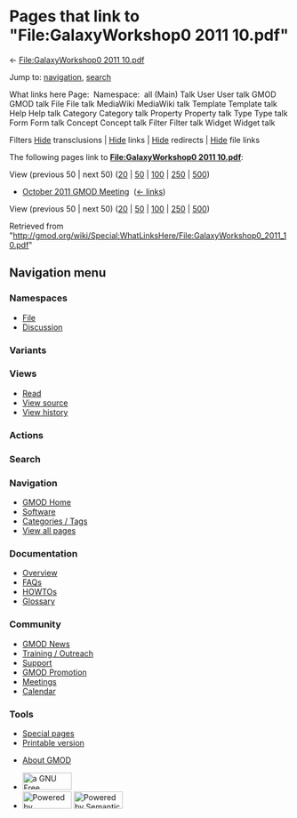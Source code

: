 <div id="mw-page-base" class="noprint">

</div>

<div id="mw-head-base" class="noprint">

</div>

<div id="content" class="mw-body" role="main">

<span id="top"></span>

<div id="mw-js-message" style="display:none;">

</div>



# <span dir="auto">Pages that link to "File:GalaxyWorkshop0 2011 10.pdf"</span>

<div id="bodyContent">

<div id="contentSub">

← [File:GalaxyWorkshop0 2011
10.pdf](/wiki/File:GalaxyWorkshop0_2011_10.pdf "File:GalaxyWorkshop0 2011 10.pdf")

</div>

<div id="jump-to-nav" class="mw-jump">

Jump to: [navigation](#mw-navigation), [search](#p-search)

</div>

<div id="mw-content-text">

What links here Page:  Namespace:  all (Main) Talk User User talk GMOD
GMOD talk File File talk MediaWiki MediaWiki talk Template Template talk
Help Help talk Category Category talk Property Property talk Type Type
talk Form Form talk Concept Concept talk Filter Filter talk Widget
Widget talk

Filters
[Hide](/mediawiki/index.php?title=Special:WhatLinksHere/File:GalaxyWorkshop0_2011_10.pdf&hidetrans=1 "Special:WhatLinksHere/File:GalaxyWorkshop0 2011 10.pdf")
transclusions \|
[Hide](/mediawiki/index.php?title=Special:WhatLinksHere/File:GalaxyWorkshop0_2011_10.pdf&hidelinks=1 "Special:WhatLinksHere/File:GalaxyWorkshop0 2011 10.pdf")
links \|
[Hide](/mediawiki/index.php?title=Special:WhatLinksHere/File:GalaxyWorkshop0_2011_10.pdf&hideredirs=1 "Special:WhatLinksHere/File:GalaxyWorkshop0 2011 10.pdf")
redirects \|
[Hide](/mediawiki/index.php?title=Special:WhatLinksHere/File:GalaxyWorkshop0_2011_10.pdf&hideimages=1 "Special:WhatLinksHere/File:GalaxyWorkshop0 2011 10.pdf")
file links

The following pages link to **[File:GalaxyWorkshop0 2011
10.pdf](/wiki/File:GalaxyWorkshop0_2011_10.pdf "File:GalaxyWorkshop0 2011 10.pdf")**:

View (previous 50 \| next 50)
([20](/mediawiki/index.php?title=Special:WhatLinksHere/File:GalaxyWorkshop0_2011_10.pdf&limit=20 "Special:WhatLinksHere/File:GalaxyWorkshop0 2011 10.pdf")
\|
[50](/mediawiki/index.php?title=Special:WhatLinksHere/File:GalaxyWorkshop0_2011_10.pdf&limit=50 "Special:WhatLinksHere/File:GalaxyWorkshop0 2011 10.pdf")
\|
[100](/mediawiki/index.php?title=Special:WhatLinksHere/File:GalaxyWorkshop0_2011_10.pdf&limit=100 "Special:WhatLinksHere/File:GalaxyWorkshop0 2011 10.pdf")
\|
[250](/mediawiki/index.php?title=Special:WhatLinksHere/File:GalaxyWorkshop0_2011_10.pdf&limit=250 "Special:WhatLinksHere/File:GalaxyWorkshop0 2011 10.pdf")
\|
[500](/mediawiki/index.php?title=Special:WhatLinksHere/File:GalaxyWorkshop0_2011_10.pdf&limit=500 "Special:WhatLinksHere/File:GalaxyWorkshop0 2011 10.pdf"))

- [October 2011 GMOD
  Meeting](/wiki/October_2011_GMOD_Meeting "October 2011 GMOD Meeting") ‎
  <span class="mw-whatlinkshere-tools">([←
  links](/mediawiki/index.php?title=Special:WhatLinksHere&target=October+2011+GMOD+Meeting "Special:WhatLinksHere"))</span>

View (previous 50 \| next 50)
([20](/mediawiki/index.php?title=Special:WhatLinksHere/File:GalaxyWorkshop0_2011_10.pdf&limit=20 "Special:WhatLinksHere/File:GalaxyWorkshop0 2011 10.pdf")
\|
[50](/mediawiki/index.php?title=Special:WhatLinksHere/File:GalaxyWorkshop0_2011_10.pdf&limit=50 "Special:WhatLinksHere/File:GalaxyWorkshop0 2011 10.pdf")
\|
[100](/mediawiki/index.php?title=Special:WhatLinksHere/File:GalaxyWorkshop0_2011_10.pdf&limit=100 "Special:WhatLinksHere/File:GalaxyWorkshop0 2011 10.pdf")
\|
[250](/mediawiki/index.php?title=Special:WhatLinksHere/File:GalaxyWorkshop0_2011_10.pdf&limit=250 "Special:WhatLinksHere/File:GalaxyWorkshop0 2011 10.pdf")
\|
[500](/mediawiki/index.php?title=Special:WhatLinksHere/File:GalaxyWorkshop0_2011_10.pdf&limit=500 "Special:WhatLinksHere/File:GalaxyWorkshop0 2011 10.pdf"))

</div>

<div class="printfooter">

Retrieved from
"<http://gmod.org/wiki/Special:WhatLinksHere/File:GalaxyWorkshop0_2011_10.pdf>"

</div>

<div id="catlinks" class="catlinks catlinks-allhidden">

</div>

<div class="visualClear">

</div>

</div>

</div>

<div id="mw-navigation">

## Navigation menu

<div id="mw-head">



<div id="left-navigation">

<div id="p-namespaces" class="vectorTabs" role="navigation"
aria-labelledby="p-namespaces-label">

### Namespaces

- <span id="ca-nstab-image"><a href="/wiki/File:GalaxyWorkshop0_2011_10.pdf" accesskey="c"
  title="View the file page [c]">File</a></span>
- <span id="ca-talk"><a
  href="/mediawiki/index.php?title=File_talk:GalaxyWorkshop0_2011_10.pdf&amp;action=edit&amp;redlink=1"
  accesskey="t"
  title="Discussion about the content page [t]">Discussion</a></span>

</div>

<div id="p-variants" class="vectorMenu emptyPortlet" role="navigation"
aria-labelledby="p-variants-label">

### 

### Variants[](#)

<div class="menu">

</div>

</div>

</div>

<div id="right-navigation">

<div id="p-views" class="vectorTabs" role="navigation"
aria-labelledby="p-views-label">

### Views

- <span id="ca-view">[Read](/wiki/File:GalaxyWorkshop0_2011_10.pdf)</span>
- <span id="ca-viewsource"><a
  href="/mediawiki/index.php?title=File:GalaxyWorkshop0_2011_10.pdf&amp;action=edit"
  accesskey="e" title="This page is protected.
  You can view its source [e]">View source</a></span>
- <span id="ca-history"><a
  href="/mediawiki/index.php?title=File:GalaxyWorkshop0_2011_10.pdf&amp;action=history"
  accesskey="h" title="Past revisions of this page [h]">View history</a></span>

</div>

<div id="p-cactions" class="vectorMenu emptyPortlet" role="navigation"
aria-labelledby="p-cactions-label">

### Actions[](#)

<div class="menu">

</div>

</div>

<div id="p-search" role="search">

### Search

<div id="simpleSearch">

</div>

</div>

</div>

</div>

<div id="mw-panel">

<div id="p-logo" role="banner">

<a href="/wiki/Main_Page"
style="background-image: url(http://gmod.org/images/GMOD-cogs.png);"
title="Visit the main page"></a>

</div>

<div id="p-Navigation" class="portal" role="navigation"
aria-labelledby="p-Navigation-label">

### Navigation

<div class="body">

- <span id="n-GMOD-Home">[GMOD Home](/wiki/Main_Page)</span>
- <span id="n-Software">[Software](/wiki/GMOD_Components)</span>
- <span id="n-Categories-.2F-Tags">[Categories /
  Tags](/wiki/Categories)</span>
- <span id="n-View-all-pages">[View all
  pages](/wiki/Special:AllPages)</span>

</div>

</div>

<div id="p-Documentation" class="portal" role="navigation"
aria-labelledby="p-Documentation-label">

### Documentation

<div class="body">

- <span id="n-Overview">[Overview](/wiki/Overview)</span>
- <span id="n-FAQs">[FAQs](/wiki/Category:FAQ)</span>
- <span id="n-HOWTOs">[HOWTOs](/wiki/Category:HOWTO)</span>
- <span id="n-Glossary">[Glossary](/wiki/Glossary)</span>

</div>

</div>

<div id="p-Community" class="portal" role="navigation"
aria-labelledby="p-Community-label">

### Community

<div class="body">

- <span id="n-GMOD-News">[GMOD News](/wiki/GMOD_News)</span>
- <span id="n-Training-.2F-Outreach">[Training /
  Outreach](/wiki/Training_and_Outreach)</span>
- <span id="n-Support">[Support](/wiki/Support)</span>
- <span id="n-GMOD-Promotion">[GMOD
  Promotion](/wiki/GMOD_Promotion)</span>
- <span id="n-Meetings">[Meetings](/wiki/Meetings)</span>
- <span id="n-Calendar">[Calendar](/wiki/Calendar)</span>

</div>

</div>

<div id="p-tb" class="portal" role="navigation"
aria-labelledby="p-tb-label">

### Tools

<div class="body">

- <span id="t-specialpages"><a href="/wiki/Special:SpecialPages" accesskey="q"
  title="A list of all special pages [q]">Special pages</a></span>
- <span id="t-print"><a
  href="/mediawiki/index.php?title=Special:WhatLinksHere/File:GalaxyWorkshop0_2011_10.pdf&amp;printable=yes"
  rel="alternate" accesskey="p"
  title="Printable version of this page [p]">Printable version</a></span>

</div>

</div>

</div>

</div>

<div id="footer" role="contentinfo">

- <span id="footer-places-about">[About
  GMOD](/wiki/GMOD:About "GMOD:About")</span>

<!-- -->

- <span id="footer-copyrightico">[<img src="http://www.gnu.org/graphics/gfdl-logo-small.png" width="88"
  height="31" alt="a GNU Free Documentation License" />](http://www.gnu.org/licenses/fdl-1.3.html)</span>
- <span id="footer-poweredbyico">[<img src="/mediawiki/skins/common/images/poweredby_mediawiki_88x31.png"
  width="88" height="31" alt="Powered by MediaWiki" />](//www.mediawiki.org/)
  [<img
  src="/mediawiki/extensions/SemanticMediaWiki/includes/../resources/images/smw_button.png"
  width="88" height="31" alt="Powered by Semantic MediaWiki" />](https://www.semantic-mediawiki.org/wiki/Semantic_MediaWiki)</span>

<div style="clear:both">

</div>

</div>
